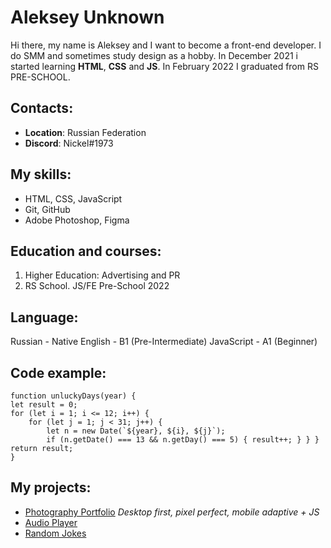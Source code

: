 
# Aleksey Unknown

Hi there, my name is Aleksey and I want to become a front-end developer. I do SMM and sometimes study design as a hobby. In December 2021 i started learning **HTML**, **CSS** and **JS**. In February 2022 I graduated from RS PRE-SCHOOL.

## Contacts:

-  **Location**: Russian Federation
-  **Discord**: Nickel#1973

## My skills:
- HTML, CSS, JavaScript
- Git, GitHub
- Adobe Photoshop, Figma

## Education and courses:

1. Higher Education: Advertising and PR
2. RS School. JS/FE Pre-School 2022

## Language:
Russian - Native
English - B1 (Pre-Intermediate)
JavaScript - A1 (Beginner)

## Code example:

	function unluckyDays(year) {
	let result = 0;
	for (let i = 1; i <= 12; i++) {
		for (let j = 1; j < 31; j++) {
			let n = new Date(`${year}, ${i}, ${j}`);
			if (n.getDate() === 13 && n.getDay() === 5) { result++; } } }
	return result;
	}
            
## My projects:
- [Photography Portfolio](https://xposed01.github.io/rs-stage0/portfolio/)
*Desktop first, pixel perfect, mobile adaptive + JS*
- [Audio Player](https://xposed01.github.io/rs-stage0/audio-player/)
- [Random Jokes](https://xposed01.github.io/rs-stage0/random-jokes/)

